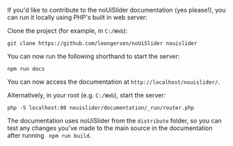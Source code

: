If you'd like to contribute to the noUiSlider documentation (yes please!), you can run it locally using PHP's built in web server:

Clone the project (for example, in `C:/Web`):

```git clone https://github.com/leongersen/noUiSlider nouislider```

You can now run the following shorthand to start the server:

```
npm run docs
```

You can now access the documentation at `http://localhost/nouislider/`.

Alternatively, in your root (e.g. `C:/Web`), start the server:

```php -S localhost:80 nouislider/documentation/_run/router.php```

The documentation uses noUiSlider from the `distribute` folder, so you can test any changes you've made to the main source in the documentation after running ` npm run build`.
